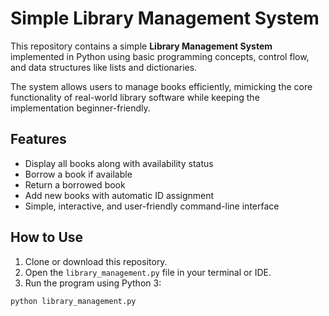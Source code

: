 # Simple Library Management System

This repository contains a simple **Library Management System** implemented in Python using basic programming concepts, control flow, and data structures like lists and dictionaries.  

The system allows users to manage books efficiently, mimicking the core functionality of real-world library software while keeping the implementation beginner-friendly.

## Features
- Display all books along with availability status
- Borrow a book if available
- Return a borrowed book
- Add new books with automatic ID assignment
- Simple, interactive, and user-friendly command-line interface

## How to Use
1. Clone or download this repository.
2. Open the `library_management.py` file in your terminal or IDE.
3. Run the program using Python 3:
```bash
python library_management.py
